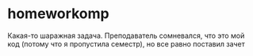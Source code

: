 # homeworkomp

Какая-то шаражная задача. Преподаватель сомневался, что это мой код (потому что я пропустила семестр), но все равно поставил зачет
